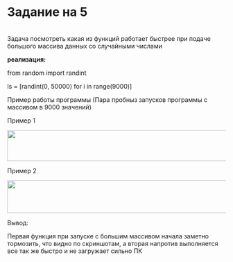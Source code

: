 # Задание на 5 
<br>
Задача посмотреть какая из функций работает быстрее при подаче большого массива данных со случайными числами


<b>реализация:</b>


from random import randint

ls = [randint(0, 50000) for i in range(9000)]

Пример работы программы (Пара пробныз запусков программы с массивом в 9000 значений)


Пример 1

<img src="https://nuqbbw.am.files.1drv.com/y4mYNoZOvNUEZL1-S38yGzKB3aYnfi24M9qyqSkmSUAQZtFU-bE3glB5piA4us0wMjUputY7HIx7m1nvmE8l2YJYLbd-3NZeZuD8hlENj-0fCmdiak_6GwBue9vZ7qMtSEzCM2AxXEamCmxYVqMjyZNRBxkt2jJYvrGJCVHk7M9zmwa7hcsZ99DAFLeJL6r4puBVVfqpT1Q4doiys90pP2_QA?width=582&height=71&cropmode=none" width="582" height="71" />


Пример 2

<img src="https://ptyhnq.am.files.1drv.com/y4mYTHXw2PCvxQqEc0Py4C-C7ZI_c3hXk6xrCI0krFJF1N76GAB8VnyuyvJe17CuakrCJfkRw2iBXHDhVgMeWQbw7spsZbvnQLSgrhd9_QIcyWoQvZGu7dMqlKIkw5NvldAyt_EGlXz4iXHT0fURrYwY-1hxhRppXl5390CJt6B3dwJ8UbYfLdc80MAYyJNyt234JknzwSzi0f1HYf-ZvwQCA?width=506&height=75&cropmode=none" width="506" height="75" />



Вывод: 

Первая функция при запуске с большим массивом начала заметно тормозить, что видно по скриншотам, а вторая напротив выполняется все так же быстро и не загружает сильно ПК
